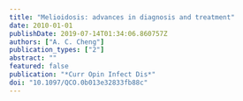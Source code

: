 ```yaml
---
title: "Melioidosis: advances in diagnosis and treatment"
date: 2010-01-01
publishDate: 2019-07-14T01:34:06.860757Z
authors: ["A. C. Cheng"]
publication_types: ["2"]
abstract: ""
featured: false
publication: "*Curr Opin Infect Dis*"
doi: "10.1097/QCO.0b013e32833fb88c"
---
```


